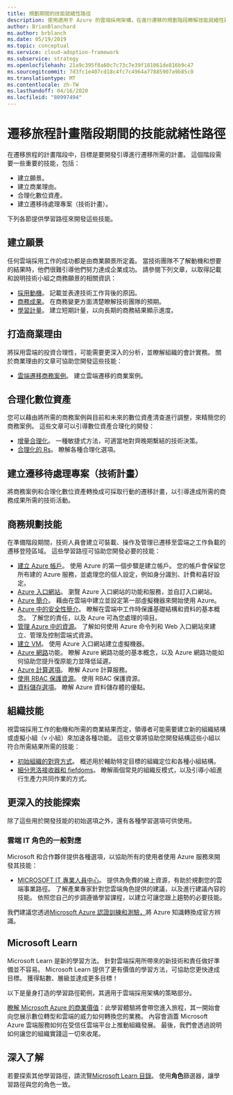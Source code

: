```yaml
---
title: 規劃期間的技能就緒性路徑
description: 使用適用于 Azure 的雲端採用架構，在進行遷移的規劃階段瞭解技能就緒性路徑。
author: BrianBlanchard
ms.author: brblanch
ms.date: 05/19/2019
ms.topic: conceptual
ms.service: cloud-adoption-framework
ms.subservice: strategy
ms.openlocfilehash: 21a9c395f8a60c7c73c7e39f181061de816b9c47
ms.sourcegitcommit: 7d3fc1e407cd18c4fc7c4964a77885907a9b85c0
ms.translationtype: MT
ms.contentlocale: zh-TW
ms.lasthandoff: 04/16/2020
ms.locfileid: "80997494"
---
```

# <a name="skills-readiness-path-during-the-plan-phase-of-a-migration-journey"></a>遷移旅程計畫階段期間的技能就緒性路徑

在遷移旅程的計畫階段中，目標是要開發引導進行遷移所需的計畫。 這個階段需要一些重要的技能，包括：

- 建立願景。
- 建立商業理由。
- 合理化數位資產。
- 建立遷移待處理專案（技術計畫）。

下列各節提供學習路徑來開發這些技能。

## <a name="establish-the-vision"></a>建立願景

任何雲端採用工作的成功都是由商業願景所定義。 當技術團隊不了解動機和想要的結果時，他們很難引導他們努力達成企業成功。 請參閱下列文章，以取得記載和說明技術小組之商務願景的相關資訊：

- [採用動機](./motivations.md)。 記載並表達技術工作背後的原因。
- [商務成果](./business-outcomes/index.md)。 在商務變更方面清楚瞭解技術團隊的預期。
- [學習計量](./learning-metrics.md)。 建立短期計量，以向長期的商務結果顯示進度。

## <a name="build-the-business-justification"></a>打造商業理由

將採用雲端的投資合理性，可能需要更深入的分析，並瞭解組織的會計實務。 關於商業理由的文章可協助您開發這些技能：

- [雲端遷移商務案例](./cloud-migration-business-case.md)。 建立雲端遷移的商業案例。

## <a name="rationalize-the-digital-estate"></a>合理化數位資產

您可以藉由將所需的商務案例與目前和未來的數位資產清查進行調整，來精簡您的商務案例。 這些文章可以引導數位資產合理化的開發：

- [增量合理化](../digital-estate/rationalize.md)。 一種敏捷式方法，可適當地對齊晚期繫結的技術決策。
- [合理化的 Rs](../digital-estate/5-rs-of-rationalization.md)。 瞭解各種合理化選項。

## <a name="create-a-migration-backlog-technical-plan"></a>建立遷移待處理專案（技術計畫）

將商務案例和合理化數位資產轉換成可採取行動的遷移計畫，以引導達成所需的商務成果所需的技術活動。

## <a name="business-planning-skills"></a>商務規劃技能

在準備階段期間，技術人員會建立可裝載、操作及管理已遷移至雲端之工作負載的遷移登陸區域。 這些學習路徑可協助您開發必要的技能：

- [建立 Azure 帳戶](https://docs.microsoft.com/learn/modules/create-an-azure-account)。 使用 Azure 的第一個步驟是建立帳戶。 您的帳戶會保留您所布建的 Azure 服務，並處理您的個人設定，例如身分識別、計費和喜好設定。
- [Azure 入口網站](https://docs.microsoft.com/learn/modules/tour-azure-portal)。 瀏覽 Azure 入口網站的功能和服務，並自訂入口網站。
- [Azure 簡介](https://docs.microsoft.com/learn/modules/welcome-to-azure)。 藉由在雲端中建立並設定第一部虛擬機器來開始使用 Azure。
- [Azure 中的安全性簡介](https://docs.microsoft.com/learn/modules/intro-to-security-in-azure)。 瞭解在雲端中工作時保護基礎結構和資料的基本概念。 了解您的責任，以及 Azure 可為您處理的項目。
- [管理 Azure 中的資源](https://docs.microsoft.com/learn/paths/manage-resources-in-azure)。 了解如何使用 Azure 命令列和 Web 入口網站來建立、管理及控制雲端式資源。
- [建立 VM](https://docs.microsoft.com/learn/modules/create-windows-virtual-machine-in-azure)。 使用 Azure 入口網站建立虛擬機器。
- [Azure 網路](https://docs.microsoft.com/learn/modules/intro-to-azure-networking)功能。 瞭解 Azure 網路功能的基本概念，以及 Azure 網路功能如何協助您提升復原能力並降低延遲。
- [Azure 計算選項](https://docs.microsoft.com/learn/modules/intro-to-azure-compute)。 瞭解 Azure 計算服務。
- [使用 RBAC 保護資源](https://docs.microsoft.com/learn/modules/secure-azure-resources-with-rbac)。 使用 RBAC 保護資源。
- [資料儲存選項](https://docs.microsoft.com/learn/modules/intro-to-data-in-azure)。 瞭解 Azure 資料儲存體的優點。

## <a name="organizational-skills"></a>組織技能

視雲端採用工作的動機和所需的商業結果而定，領導者可能需要建立新的組織結構或虛擬小組（v 小組）來加速各種功能。 這些文章將協助您開發結構這些小組以符合所需結果所需的技能：

- [初始組織的對齊方式](../organize/index.md)。 概述用於輔助特定目標的組織定位和各種小組結構。
- [細分思洛接收器和 fiefdoms](../organize/fiefdoms-silos.md)。 瞭解兩個常見的組織反模式，以及引導小組進行生產力共同作業的方式。

## <a name="deeper-skills-exploration"></a>更深入的技能探索

除了這些用於開發技能的初始選項之外，還有各種學習選項可供使用。

### <a name="typical-mappings-of-cloud-it-roles"></a>雲端 IT 角色的一般對應

Microsoft 和合作夥伴提供各種選項，以協助所有的使用者使用 Azure 服務來開發其技能：

- [MICROSOFT IT 專業人員中心](https://www.microsoft.com/itpro)。 提供為免費的線上資源，有助於規劃您的雲端事業路徑。 了解產業專家針對您雲端角色提供的建議，以及進行建議內容的技能。 依照您自己的步調遵循學習課程，以建立可讓您跟上趨勢的必要技能。

我們建議您透過[Microsoft Azure 認證訓練和測驗，](https://www.microsoft.com/learning/certification-overview.aspx)將 Azure 知識轉換成官方辨識。

## <a name="microsoft-learn"></a>Microsoft Learn

Microsoft Learn 是新的學習方法。 針對雲端採用所帶來的新技術和責任做好準備並不容易。 Microsoft Learn 提供了更有價值的學習方法，可協助您更快達成目標。 獲得點數、層級並達成更多目標！

以下是量身打造的學習路徑範例，其適用于雲端採用架構的策略部分。

[瞭解 Microsoft Azure 的商業價值](https://docs.microsoft.com/learn/paths/learn-business-value-of-azure)：此學習體驗將會帶您進入旅程，其一開始會向您展示數位轉型和雲端的威力如何轉換您的業務。 內容會涵蓋 Microsoft Azure 雲端服務如何在受信任雲端平台上推動組織發展。 最後，我們會透過說明如何讓您的組織實踐這一切來收尾。

## <a name="learn-more"></a>深入了解

若要探索其他學習路徑，請流覽[Microsoft Learn 目錄](https://docs.microsoft.com/learn/browse)。 使用**角色**篩選器，讓學習路徑與您的角色一致。
